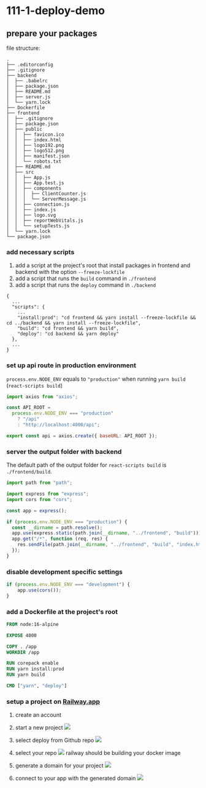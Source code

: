 # 111-1-deploy-demo

## prepare your packages

file structure:
```
.
├── .editorconfig
├── .gitignore
├── backend
│  ├── .babelrc
│  ├── package.json
│  ├── README.md
│  ├── server.js
│  └── yarn.lock
├── Dockerfile
├── frontend
│  ├── .gitignore
│  ├── package.json
│  ├── public
│  │  ├── favicon.ico
│  │  ├── index.html
│  │  ├── logo192.png
│  │  ├── logo512.png
│  │  ├── manifest.json
│  │  └── robots.txt
│  ├── README.md
│  ├── src
│  │  ├── App.js
│  │  ├── App.test.js
│  │  ├── components
│  │  │  ├── ClientCounter.js
│  │  │  └── ServerMessage.js
│  │  ├── connection.js
│  │  ├── index.js
│  │  ├── logo.svg
│  │  ├── reportWebVitals.js
│  │  └── setupTests.js
│  └── yarn.lock
└── package.json
```

### add necessary scripts
1. add a script at the project's root that install packages in frontend and backend with the option `--freeze-lockfile`
2. add a script that runs the `build` command in `./frontend`
3. add a script that runs the `deploy` command in `./backend`
```
{
  ...
  "scripts": {
    ...
    "install:prod": "cd frontend && yarn install --freeze-lockfile && cd ../backend && yarn install --freeze-lockfile",
    "build": "cd frontend && yarn build",
    "deploy": "cd backend && yarn deploy"
  },
  ...
}
```

### set up api route in production environment

`process.env.NODE_ENV` equals to `"production"` when running `yarn build` (`react-scripts build`)
```js
import axios from "axios";

const API_ROOT =
  process.env.NODE_ENV === "production"
    ? "/api"
    : "http://localhost:4000/api";

export const api = axios.create({ baseURL: API_ROOT });
```

### server the output folder with backend

The default path of the output folder for `react-scripts build` is `./frontend/build`.
```js
import path from "path";

import express from "express";
import cors from "cors";

const app = express();

if (process.env.NODE_ENV === "production") {
  const __dirname = path.resolve();
  app.use(express.static(path.join(__dirname, "../frontend", "build")));
  app.get("/*", function (req, res) {
    res.sendFile(path.join(__dirname, "../frontend", "build", "index.html"));
  });
}
```

### disable development specific settings

```js
if (process.env.NODE_ENV === "development") {
	app.use(cors());
}
```

### add a Dockerfile at the project's root
```dockerfile
FROM node:16-alpine

EXPOSE 4000

COPY . /app
WORKDIR /app

RUN corepack enable
RUN yarn install:prod
RUN yarn build

CMD ["yarn", "deploy"]
```
### setup a project on [Railway.app](https://railway.app/)
1. create an account
2. start a new project
    ![](https://i.imgur.com/0Mettdj.jpg)

3. select deploy from Github repo
    ![](https://i.imgur.com/NvuXKLq.jpg)

4. select your repo
    ![](https://i.imgur.com/cgm3YhG.png)
    railway should be building your docker image

5. generate a domain for your project
    ![](https://i.imgur.com/dAc3asR.png)

6. connect to your app with the generated domain
    ![](https://i.imgur.com/6rvX0mW.jpg)
